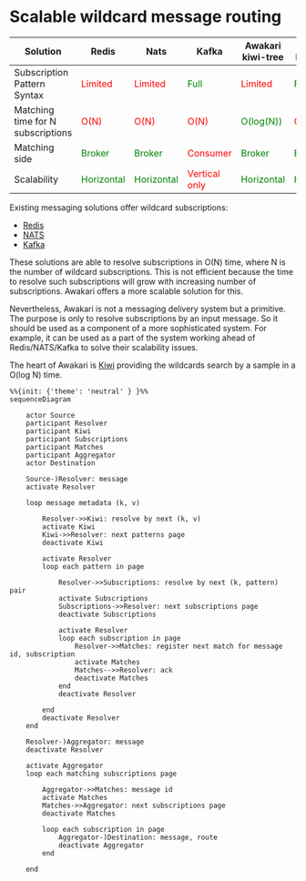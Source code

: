 # Scalable wildcard message routing

| Solution                          | Redis                                       | Nats                                        | Kafka                                        | Awakari<br>kiwi-tree                        | Awakari<br/>kiwi-bird                       |
|-----------------------------------|---------------------------------------------|---------------------------------------------|----------------------------------------------|---------------------------------------------|---------------------------------------------|
| Subscription Pattern Syntax       | <span style="color:red">Limited</span>      | <span style="color:red">Limited</span>      | <span style="color:green">Full</span>        | <span style="color:red">Limited</span>      | <span style="color:green">Full</span>       |
| Matching time for N subscriptions | <span style="color:red">O(N)</span>         | <span style="color:red">O(N)</span>         | <span style="color:red">O(N)</span>          | <span style="color:green">O(log(N))</span>  | <span style="color:red">O(N)</span>         |
| Matching side                     | <span style="color:green">Broker</span>     | <span style="color:green">Broker</span>     | <span style="color:red">Consumer</span>      | <span style="color:green">Broker</span>     | <span style="color:green">Broker</span>     |
| Scalability                       | <span style="color:green">Horizontal</span> | <span style="color:green">Horizontal</span> | <span style="color:red">Vertical only</span> | <span style="color:green">Horizontal</span> | <span style="color:green">Horizontal</span> |

Existing messaging solutions offer wildcard subscriptions:
* [Redis](https://redis.io/commands/psubscribe/)
* [NATS](https://docs.nats.io/nats-concepts/subjects#wildcards)
* [Kafka](https://kafka.apache.org/32/javadoc/org/apache/kafka/clients/consumer/KafkaConsumer.html#subscribe(java.util.regex.Pattern,org.apache.kafka.clients.consumer.ConsumerRebalanceListener))

These solutions are able to resolve subscriptions in O(N) time, where N is the number of wildcard subscriptions.
This is not efficient because the time to resolve such subscriptions will grow with increasing number of subscriptions.
Awakari offers a more scalable solution for this.

Nevertheless, Awakari is not a messaging delivery system but a primitive.
The purpose is only to resolve subscriptions by an input message.
So it should be used as a component of a more sophisticated system.
For example, it can be used as a part of the system working ahead of Redis/NATS/Kafka to solve their scalability issues.

The heart of Awakari is [Kiwi](https://github.com/awakari/kiwi) providing the wildcards search by a sample in a O(log N)
time. 

```mermaid
%%{init: {'theme': 'neutral' } }%%
sequenceDiagram

    actor Source
    participant Resolver
    participant Kiwi
    participant Subscriptions
    participant Matches
    participant Aggregator
    actor Destination

    Source-)Resolver: message
    activate Resolver
    
    loop message metadata (k, v)
    
        Resolver->>Kiwi: resolve by next (k, v)
        activate Kiwi
        Kiwi->>Resolver: next patterns page
        deactivate Kiwi
        
        activate Resolver
        loop each pattern in page
            
            Resolver->>Subscriptions: resolve by next (k, pattern) pair
            activate Subscriptions
            Subscriptions->>Resolver: next subscriptions page
            deactivate Subscriptions
            
            activate Resolver
            loop each subscription in page
                Resolver->>Matches: register next match for message id, subscription
                activate Matches
                Matches-->>Resolver: ack
                deactivate Matches
            end
            deactivate Resolver
            
        end
        deactivate Resolver
    end
        
    Resolver-)Aggregator: message
    deactivate Resolver

    activate Aggregator
    loop each matching subscriptions page
        
        Aggregator->>Matches: message id
        activate Matches
        Matches->>Aggregator: next subscriptions page
        deactivate Matches
        
        loop each subscription in page
            Aggregator-)Destination: message, route
            deactivate Aggregator
        end
        
    end
```